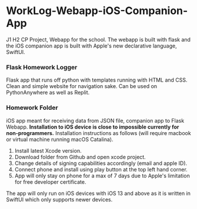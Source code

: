 # WorkLog-Webapp-iOS-Companion-App
J1 H2 CP Project, Webapp for the school. The webapp is built with flask and the iOS companion app is built with Apple's new declarative language, SwiftUI. 

<h3>Flask Homework Logger</h3>
Flask app that runs off python with templates running with HTML and CSS. Clean and simple website for navigation sake. Can be used on PythonAnywhere as well as Replit. 

<h3>Homework Folder</h3>
iOS app meant for receiving data from JSON file, companion app to Flask Webapp. <b>Installation to iOS device is close to impossible currently for non-programmers.</b> Installation instructions as follows (will require macbook or virtual machine running macOS Catalina). 


  1. Install latest Xcode version. 
  2. Download folder from Github and open xcode project.
  3. Change details of signing capabilities accordingly (email and apple ID).
  4. Connect phone and install using play button at the top left hand corner. 
  5. App will only stay on phone for a max of 7 days due to Apple's limitation for free developer certificate. 
  
The app will only run on iOS devices with iOS 13 and above as it is written in SwiftUI which only supports newer devices. 
